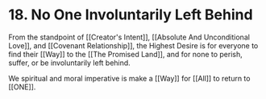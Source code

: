 # 18. No One Involuntarily Left Behind

From the standpoint of [[Creator's Intent]], [[Absolute And Unconditional Love]], and [[Covenant Relationship]], the Highest Desire is for everyone to find their [[Way]] to the [[The Promised Land]], and for none to perish, suffer, or be involuntarily left behind. 

We spiritual and moral imperative is make a [[Way]] for [[All]] to return to [[ONE]]. 
